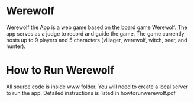 # Werewolf
Werewolf the App is a web game based on the board game Werewolf. The app serves as a judge to record and guide the game. The game currently hosts up to 9 players and 5 characters (villager, werewolf, witch, seer, and hunter).

# How to Run Werewolf
All source code is inside www folder. You will need to create a local server to run the app. Detailed instructions is listed in howtorunwerewolf.pdf
